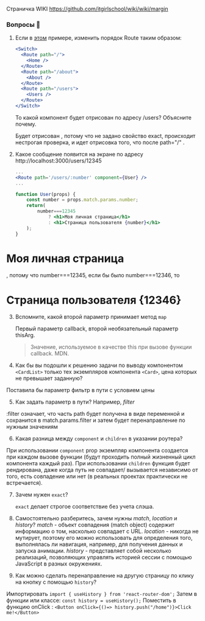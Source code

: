 Страничка WIKI https://github.com/itgirlschool/wiki/wiki/margin

### Вопросы 💎

1. Если в [этом](https://www.notion.so/30-62ef06a08dc54069a387a788d9421e9d) примере, изменить порядок Route таким образом:

   ```jsx
   <Switch>
     <Route path="/">
       <Home />
     </Route>
     <Route path="/about">
       <About />
     </Route>
     <Route path="/users">
       <Users />
     </Route>
   </Switch>
   ```

   То какой компонент будет отрисован по адресу /users? Объясните почему.

   Будет отрисован <Home />, потому что не задано свойство exact, происходит нестрогая проверка, и идет отрисовка того, что после path="/" .

2. Какое сообщение появится на экране по адресу http://localhost:3000/users/12345

   ```jsx
   ...
   <Route path='/users/:number' component={User} />
   ...

   function User(props) {
       const number = props.match.params.number;
       return(
           number===12345
               ? <h1>Моя личная страница</h1>
               : <h1>Страница пользователя {number}</h1>
       );
   }
   ```

  <h1>Моя личная страница</h1>, потому что number===12345, если бы было number===12346, то <h1>Страница пользователя {12346}</h1>

3. Вспомните, какой второй параметр принимает метод `map`

   Первый параметр callback, второй необязательный параметр thisArg.

   > Значение, используемое в качестве this при вызове функции callback.
   > MDN.

4. Как бы вы подошли к решению задачи по выводу компонентом `<CardList>` только тех экземпляров компонента `<Card>`, цена которых не превышает заданную?

Поставила бы параметр фильтр в пути с условием цены

5. Как задать параметр в пути? Например, _filter_

  <Route  path="/:filter" component={App} />
 :filter  означает, что часть path  будет получена в виде переменной и сохранится в match.params.filter и затем будет перенаправление по нужным значениям

6. Какая разница между `component` и `children` в указании роутера?

При использовании `component` prop экземпляр компонента создается при каждом вызове функции (будут проходить полный жизненный цикл компонента каждый раз).
При использовании `children` функция будет рендирована, даже когда путь не совпадает/ вызывается независимо от того, есть совпадение или нет (в реальных проектах практически не встречается).

7. Зачем нужен `exact`?

   `exact` делает строгое соответствие без учета слэша.

8. Cамостоятельно разберитесь, зачем нужны _match_, _location_ и _history_?
   _match_ - объект совпадения (match object) содержит информацию о том, насколько <Route path> совпадает с URL.
   _location_ - никогда не мутирует, поэтому его можно использовать для определения того, выполнялась ли навигация, например, для получения данных и запуска анимации.
   _history_ - представляет собой несколько реализаций, позволяющих управлять историей сессии с помощью JavaScript в разных окружениях.

9. Как можно сделать перенаправление на другую страницу по клику на кнопку с помощью `history`?

Импортировать
`import { useHistory } from 'react-router-dom';`
Затем в функции или классе:
`const history = useHistory();`
Поместить в функцию onClick :
`<Button onClick={()=> history.push("/home")}>Click me!</Button>`
